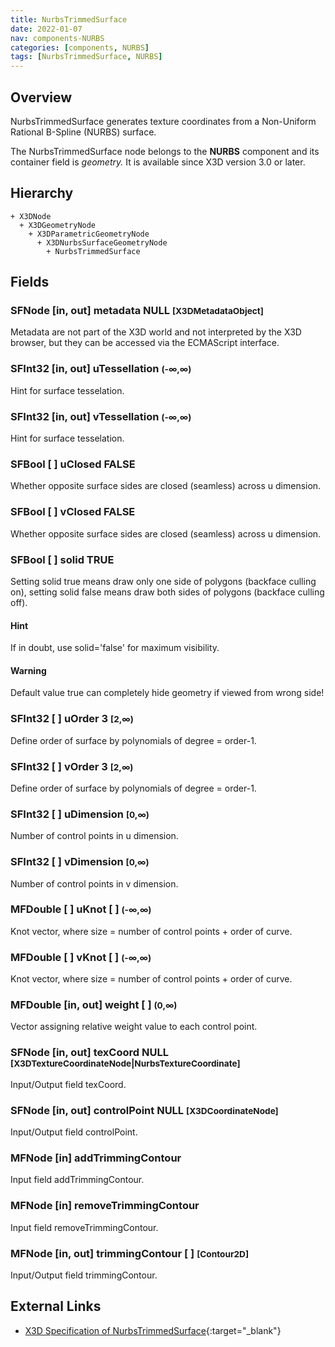 ```yaml
---
title: NurbsTrimmedSurface
date: 2022-01-07
nav: components-NURBS
categories: [components, NURBS]
tags: [NurbsTrimmedSurface, NURBS]
---
```

<style>
.post h3 {
  word-spacing: 0.2em;
}
</style>

## Overview

NurbsTrimmedSurface generates texture coordinates from a Non-Uniform Rational B-Spline (NURBS) surface.

The NurbsTrimmedSurface node belongs to the **NURBS** component and its container field is *geometry.* It is available since X3D version 3.0 or later.

## Hierarchy

```
+ X3DNode
  + X3DGeometryNode
    + X3DParametricGeometryNode
      + X3DNurbsSurfaceGeometryNode
        + NurbsTrimmedSurface
```

## Fields

### SFNode [in, out] **metadata** NULL <small>[X3DMetadataObject]</small>

Metadata are not part of the X3D world and not interpreted by the X3D browser, but they can be accessed via the ECMAScript interface.

### SFInt32 [in, out] **uTessellation** <small>(-∞,∞)</small>

Hint for surface tesselation.

### SFInt32 [in, out] **vTessellation** <small>(-∞,∞)</small>

Hint for surface tesselation.

### SFBool [ ] **uClosed** FALSE

Whether opposite surface sides are closed (seamless) across u dimension.

### SFBool [ ] **vClosed** FALSE

Whether opposite surface sides are closed (seamless) across u dimension.

### SFBool [ ] **solid** TRUE

Setting solid true means draw only one side of polygons (backface culling on), setting solid false means draw both sides of polygons (backface culling off).

#### Hint

If in doubt, use solid='false' for maximum visibility.

#### Warning

Default value true can completely hide geometry if viewed from wrong side!

### SFInt32 [ ] **uOrder** 3 <small>[2,∞)</small>

Define order of surface by polynomials of degree = order-1.

### SFInt32 [ ] **vOrder** 3 <small>[2,∞)</small>

Define order of surface by polynomials of degree = order-1.

### SFInt32 [ ] **uDimension** <small>[0,∞)</small>

Number of control points in u dimension.

### SFInt32 [ ] **vDimension** <small>[0,∞)</small>

Number of control points in v dimension.

### MFDouble [ ] **uKnot** [ ] <small>(-∞,∞)</small>

Knot vector, where size = number of control points + order of curve.

### MFDouble [ ] **vKnot** [ ] <small>(-∞,∞)</small>

Knot vector, where size = number of control points + order of curve.

### MFDouble [in, out] **weight** [ ] <small>(0,∞)</small>

Vector assigning relative weight value to each control point.

### SFNode [in, out] **texCoord** NULL <small>[X3DTextureCoordinateNode|NurbsTextureCoordinate]</small>

Input/Output field texCoord.

### SFNode [in, out] **controlPoint** NULL <small>[X3DCoordinateNode]</small>

Input/Output field controlPoint.

### MFNode [in] **addTrimmingContour**

Input field addTrimmingContour.

### MFNode [in] **removeTrimmingContour**

Input field removeTrimmingContour.

### MFNode [in, out] **trimmingContour** [ ] <small>[Contour2D]</small>

Input/Output field trimmingContour.

## External Links

- [X3D Specification of NurbsTrimmedSurface](https://www.web3d.org/documents/specifications/19775-1/V4.0/Part01/components/nurbs.html#NurbsTrimmedSurface){:target="_blank"}
